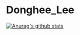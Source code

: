# Donghee_Lee

[![Anurag's github stats](https://github-readme-stats.vercel.app/api?username=TIL&show_icons=true&theme=radical)](https://github.com/anuraghazra/github-readme-stats)

